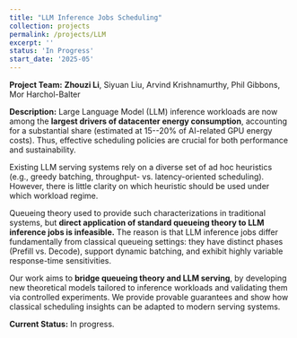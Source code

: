 ```yaml
---
title: "LLM Inference Jobs Scheduling"
collection: projects
permalink: /projects/LLM
excerpt: ''
status: 'In Progress'
start_date: '2025-05'
---
```


**Project Team:** **Zhouzi Li**, Siyuan Liu, Arvind Krishnamurthy, Phil Gibbons, Mor Harchol-Balter

**Description:** Large Language Model (LLM) inference workloads are now among the **largest drivers of datacenter energy consumption**, accounting for a substantial share (estimated at 15--20% of AI-related GPU energy costs). Thus, effective scheduling policies are crucial for both performance and sustainability.

Existing LLM serving systems rely on a diverse set of ad hoc heuristics (e.g., greedy batching, throughput- vs. latency-oriented scheduling). However, there is little clarity on which heuristic should be used under which workload regime.

Queueing theory used to provide such characterizations in traditional systems, but **direct application of standard queueing theory to LLM inference jobs is infeasible.** The reason is that LLM inference jobs differ fundamentally from classical queueing settings: they have distinct phases (Prefill vs. Decode), support dynamic batching, and exhibit highly variable response-time sensitivities.

Our work aims to **bridge queueing theory and LLM serving**, by developing new theoretical models tailored to inference workloads and validating them via controlled experiments. We provide provable guarantees and show how classical scheduling insights can be adapted to modern serving systems.

**Current Status:** In progress.
